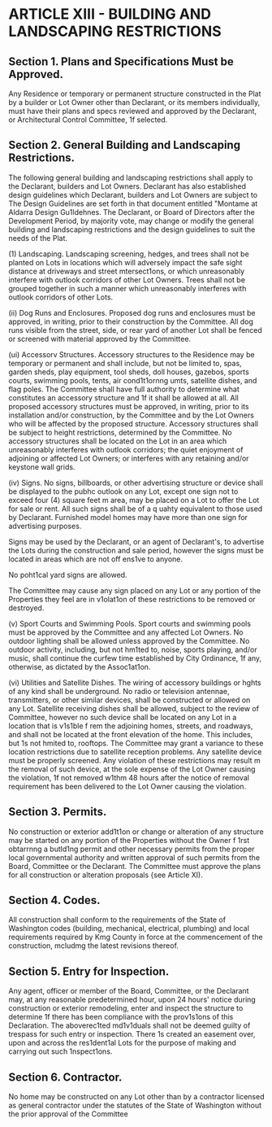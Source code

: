 # ARTICLE XIII - BUILDING AND LANDSCAPING RESTRICTIONS

## Section 1. Plans and Specifications Must be Approved.

Any Residence or
temporary or permanent structure constructed in the Plat by a builder or Lot Owner other
than Declarant, or its members individually, must have their plans and specs reviewed and
approved by the Declarant, or Architectural Control Committee, 1f selected.

## Section 2. General Building and Landscaping Restrictions.

The following
general building and landscaping restrictions shall apply to the Declarant, builders and Lot
Owners. Declarant has also established design guidelines which Declarant, builders and Lot
Owners are subject to The Design Guidelines are set forth in that document entitled
"Montame at Aldarra Design Gu1ldehnes. The Declarant, or Board of Directors after the
Development Period, by majority vote, may change or modify the general building and
landscaping restrictions and the design guidelines to suit the needs of the Plat.

(1) Landscaping. Landscaping screening, hedges, and trees shall not be
planted on Lots in locations which will adversely impact the safe sight
distance at driveways and street mtersect1ons, or which unreasonably
interfere with outlook corridors of other Lot Owners. Trees shall not be
grouped together in such a manner which unreasonably interferes with
outlook corridors of other Lots.

(ii) Dog Runs and Enclosures. Proposed dog runs and enclosures must be
approved, in writing, prior to their construction by the Committee. All dog runs
visible from the street, side, or rear yard of another Lot shall be fenced or
screened with material approved by the Committee.

(ui) Accessorv Structures. Accessory structures to the Residence may be
temporary or permanent and shall include, but not be limited to, spas, garden
sheds, play equipment, tool sheds, doll houses, gazebos, sports courts,
swimming pools, tents, air cond1t1ornng umts, satellite dishes, and flag poles.
The Committee shall have full authority to determine what constitutes an
accessory structure and 1f it shall be allowed at all.
All proposed accessory structures must be approved, in writing, prior to its
installation and/or construction, by the Committee and by the Lot Owners who
will be affected by the proposed structure. Accessory structures shall be
subject to height restrictions, determined by the Committee. No accessory
structures shall be located on the Lot in an area which unreasonably
interferes with outlook corridors; the quiet enjoyment of adjoining or affected
Lot Owners; or interferes with any retaining and/or keystone wall grids.

(iv) Signs. No signs, billboards, or other advertising structure or device shall be
displayed to the pubhc outlook on any Lot, except one sign not to exceed four
(4) square feet m area, may be placed on a Lot to offer the Lot for sale or
rent. All such signs shall be of a q uahty equivalent to those used by
Declarant. Furnished model homes may have more than one sign for
advertising purposes.

Signs may be used by the Declarant, or an agent of Declarant's, to advertise
the Lots during the construction and sale period, however the signs must be
located in areas which are not off ens1ve to anyone.

No poht1cal yard signs are allowed.

The Committee may cause any sign placed on any Lot or any portion of the
Properties they feel are in v1olat1on of these restrictions to be removed or
destroyed.

(v) Sport Courts and Swimming Pools. Sport courts and swimming pools must
be approved by the Committee and any affected Lot Owners. No outdoor
lighting shall be allowed unless approved by the Committee. No outdoor
activity, including, but not hm1ted to, noise, sports playing, and/or music, shall
continue the curfew time established by City Ordinance, 1f any, otherwise, as
dictated by the Assoc1at1on.

(vi) Utilities and Satellite Dishes. The wiring of accessory buildings or hghts of
any kind shall be underground. No radio or television antennae, transmitters,
or other similar devices, shall be constructed or allowed on any Lot. Satellite
receiving dishes shall be allowed, subject to the review of Committee,
however no such device shall be located on any Lot in a location that is v1s1ble
f rem the adjoining homes, streets, and roadways, and shall not be located at
the front elevation of the home. This includes, but 1s not hmited to, rooftops.
The Committee may grant a variance to these location restrictions due to
satellite reception problems. Any satellite device must be properly screened.
Any violation of these restrictions may result m the removal of such device, at
the sole expense of the Lot Owner causing the violation, 1f not removed w1thm
48 hours after the notice of removal requirement has been delivered to the
Lot Owner causing the violation.

## Section 3. Permits.

No construction or exterior add1t1on or change or alteration
of any structure may be started on any portion of the Properties without the Owner f 1rst
obtarrnng a butld1ng permit and other necessary permits from the proper local governmental
authority and written approval of such permits from the Board, Committee or the Declarant.
The Committee must approve the plans for all construction or alteration proposals {see
Article XI).

## Section 4. Codes.

All construction shall conform to the requirements of the State
of Washington codes (building, mechanical, electrical, plumbing) and local requirements
required by Kmg County in force at the commencement of the construction, mcludmg the
latest revisions thereof.

## Section 5. Entry for Inspection.

Any agent, officer or member of the Board,
Committee, or the Declarant may, at any reasonable predetermined hour, upon 24 hours'
notice during construction or exterior remodeling, enter and inspect the structure to
determine 1f there has been compliance with the prov1s1ons of this Declaration. The aboverec1ted
md1v1duals shall not be deemed guilty of trespass for such entry or inspection. There
1s created an easement over, upon and across the res1dent1al Lots for the purpose of making
and carrying out such 1nspect1ons.

## Section 6. Contractor.

No home may be constructed on any Lot other than by a
contractor licensed as general contractor under the statutes of the State of Washington
without the prior approval of the Committee
